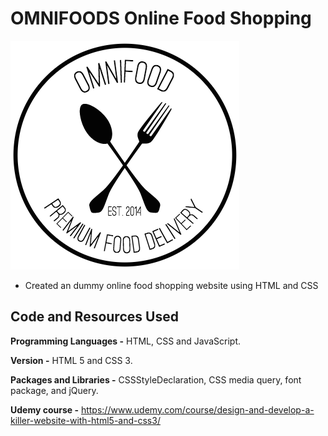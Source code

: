 # OMNIFOODS Online Food Shopping

![alt text](https://github.com/RathanRaju/Online-Food-Store/blob/master/Resources/img/logo.png "Logo")

* Created an dummy online food shopping website using HTML and CSS

## Code and Resources Used

**Programming Languages -** HTML, CSS and JavaScript.

**Version -** HTML 5 and CSS 3.

**Packages and Libraries -** CSSStyleDeclaration, CSS media query, font package, and jQuery.

**Udemy course -** https://www.udemy.com/course/design-and-develop-a-killer-website-with-html5-and-css3/


